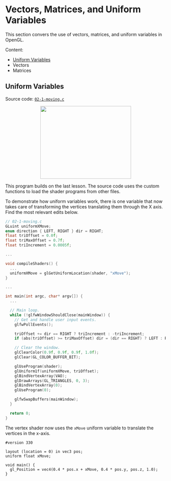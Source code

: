 # Vectors, Matrices, and Uniform Variables

This section convers the use of vectors, matrices, and uniform variables in OpenGL.

Content:
- [Uniform Variables](#uniform-variables)
- Vectors
- Matrices

## Uniform Variables
Source code: [`02-1-moving.c`](./02-1-moving.c)

<div align="center">
  <img src="https://github.com/user-attachments/assets/c7217af9-e883-42d4-9518-89266d06efbc" width="285" height="228">
</div>

This program builds on the last lesson. The source code uses the custom functions to load the shader programs from other files.

To demonstrate how uniform variables work, there is one variable that now takes care of transforming the vertices translating them through the X axis. Find the most relevant edits below.

```c
// 02-1-moving.c
GLuint uniformXMove;
enum direction { LEFT, RIGHT } dir = RIGHT;
float triOffset = 0.0f;
float triMaxOffset = 0.7f;
float triIncrement = 0.0005f;

...

void compileShaders() {
  ...
  uniformXMove = glGetUniformLocation(shader, "xMove");
}

...

int main(int argc, char* argv[]) {
  ...

  // Main loop.
  while (!glfwWindowShouldClose(mainWindow)) {
    // Get and handle user input events.
    glfwPollEvents();

    triOffset += dir == RIGHT ? triIncrement : -triIncrement;
    if (abs(triOffset) >= triMaxOffset) dir = (dir == RIGHT) ? LEFT : RIGHT;

    // Clear the window.
    glClearColor(0.9f, 0.9f, 0.9f, 1.0f);
    glClear(GL_COLOR_BUFFER_BIT);

    glUseProgram(shader);
    glUniform1f(uniformXMove, triOffset);
    glBindVertexArray(VAO);
    glDrawArrays(GL_TRIANGLES, 0, 3);
    glBindVertexArray(0);
    glUseProgram(0);

    glfwSwapBuffers(mainWindow);
  }

  return 0;
}
```

The vertex shader now uses the `xMove` uniform variable to translate the vertices in the x-axis.
```
#version 330

layout (location = 0) in vec3 pos;
uniform float xMove;

void main() {
  gl_Position = vec4(0.4 * pos.x + xMove, 0.4 * pos.y, pos.z, 1.0);
}
```